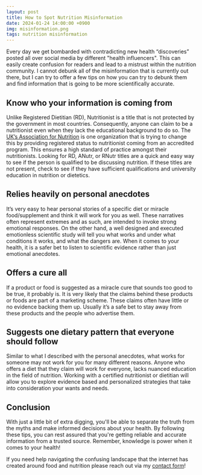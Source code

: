 ```yaml
---
layout: post
title: How to Spot Nutrition Misinformation
date: 2024-01-24 14:00:00 +0900
img: misinformation.png
tags: nutrition misinformation 
---
```



Every day we get bombarded with contradicting new health “discoveries” posted all over social media by different "health influencers". This can easily create confusion for readers and lead to a mistrust within the nutrition community. I cannot debunk all of the misinformation that is currently out there, but I can try to offer a few tips on how you can try to debunk them and find information that is going to be more scientifically accurate. 
<br/>

## Know who your information is coming from 
Unlike Registered Dietitian (RD), Nutritionist is a title that is not protected by the government in most countries. Consequently, anyone can claim to be a nutritionist even when they lack the educational background to do so. The [UK’s Association for Nutrition](https://www.associationfornutrition.org/) is one organization that is trying to change this by providing registered status to nutritionist coming from an accredited program. This ensures a high standard of practice amongst their nutritionists. Looking for RD, ANutr, or RNutr titles are a quick and easy way to see if the person is qualified to be discussing nutrition. If these titles are not present, check to see if they have sufficient qualifications and university education in nutrition or dietetics.
<br/>

## Relies heavily on personal anecdotes
It’s very easy to hear personal stories of a specific diet or miracle food/supplement and think it will work for you as well. These narratives often represent extremes and as such, are intended to invoke strong emotional responses. On the other hand, a well designed and executed emotionless scientific study will tell you what works and under what conditions it works, and what the dangers are. When it comes to your health, it is a safer bet to listen to scientific evidence rather than just emotional anecdotes. 
<br/>

## Offers a cure all
If a product or food is suggested as a miracle cure that sounds too good to be true, it probably is. It is very likely that the claims behind these products or foods are part of a marketing scheme. These claims often have little or no evidence backing them up. Usually it’s a safe bet to stay away from these products and the people who advertise them. 
<br/>

## Suggests one dietary pattern that everyone should follow
Similar to what I described with the personal anecdotes, what works for someone may not work for you for many different reasons. Anyone who offers a diet that they claim will work for everyone, lacks nuanced education in the field of nutrition. Working with a certified nutritionist or dietitian will allow you to explore evidence based and personalized strategies that take into consideration your wants and needs.
<br/>

## Conclusion
With just a little bit of extra digging, you'll be able to separate the truth from the myths and make informed decisions about your health. By following these tips, you can rest assured that you're getting reliable and accurate information from a trusted source. Remember, knowledge is power when it comes to your health!


If you need help navigating the confusing landscape that the internet has created around food and nutrition please reach out via my [contact form](/contact.html)!
